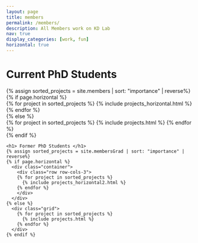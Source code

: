```yaml
---
layout: page
title: members
permalink: /members/
description: All Members work on KD Lab
nav: true
display_categories: [work, fun]
horizontal: true
---
```

<div class="projects">
    <h1> Current PhD Students </h1>
  <!-- Display projects without categories -->
    {% assign sorted_projects = site.members | sort: "importance" | reverse%}
    <!-- Generate cards for each project -->
    {% if page.horizontal %}
      <div class="container">
        <div class="row row-cols-1">
        {% for project in sorted_projects %}
          {% include projects_horizontal.html %}
        {% endfor %}
        </div>
      </div>
    {% else %}
      <div class="grid">
        {% for project in sorted_projects %}
          {% include projects.html %}
        {% endfor %}
      </div>
    {% endif %}
    
    <h1> Former PhD Students </h1>
    {% assign sorted_projects = site.membersGrad | sort: "importance" | reverse%}
    {% if page.horizontal %}
      <div class="container">
        <div class="row row-cols-3">
        {% for project in sorted_projects %}
          {% include projects_horizontal2.html %}
        {% endfor %}
        </div>
      </div>
    {% else %}
      <div class="grid">
        {% for project in sorted_projects %}
          {% include projects.html %}
        {% endfor %}
      </div>
    {% endif %}


</div>
